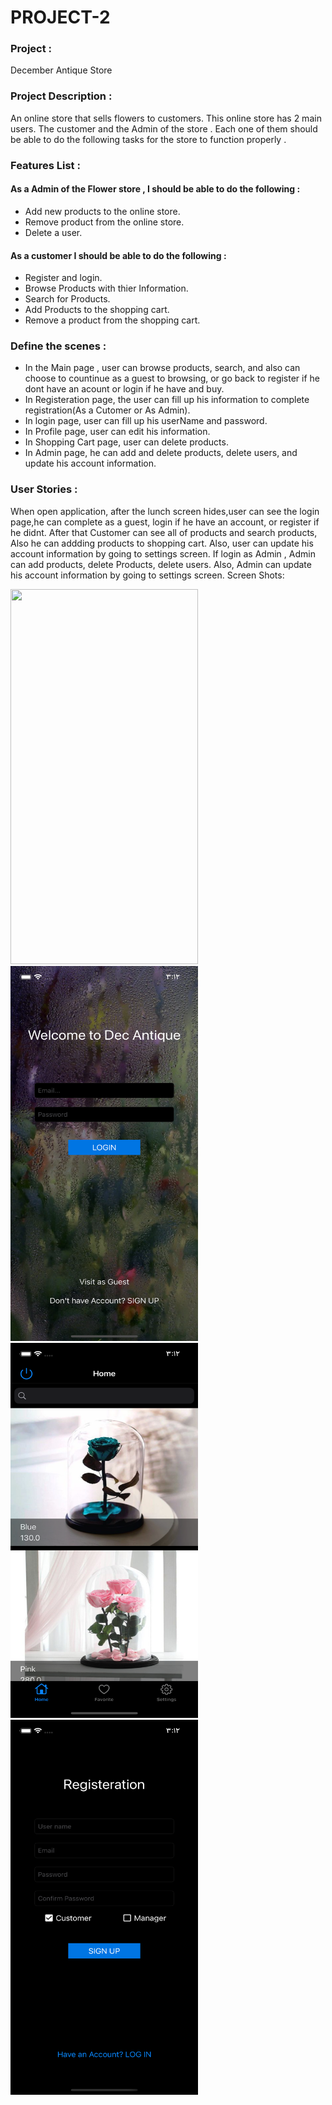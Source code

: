 # PROJECT-2


### Project : 
December Antique Store


### Project Description :
An online store that sells flowers to customers. This online store has 2 main users. The customer and the Admin of the store . Each one of them should be able to do the following tasks for the store to function properly .


### Features List :
  #### As a Admin of the Flower store , I should be able to do the following :
- Add new products to the online store.
- Remove product from the online store.
- Delete a user.

#### As a customer I should be able to do the following :
- Register and login.
- Browse Products with thier Information. 
- Search for Products.
- Add Products to the shopping cart.
- Remove a product from the shopping cart.



### Define the scenes :
- In the Main page , user can browse products, search, and also can choose to countinue as a guest to browsing, or go back to register if he dont have an acount or login if he have and buy.
- In Registeration page, the user can fill up his information to complete registration(As a Cutomer or As Admin).
- In login page, user can fill up his userName and password.
- In Profile page, user can edit his information.
- In Shopping Cart page, user can delete products.
- In Admin page, he can add and delete products, delete users, and update his account information.


### User Stories :
When open application, after the lunch screen hides,user can see the login page,he can  complete as a guest, login if he have an account, or register if he didnt. After that Customer can see all of products and search products, Also he can addding products to shopping cart. Also, user can update his account information by going to settings screen.
If  login as Admin , Admin can add products, delete Products, delete users. Also, Admin can update his account information by going to settings screen.
Screen Shots:


<p align="left" >
   <img src = https://raw.githubusercontent.com/DalalAlsaidi/PROJECT-2/main/Launch%20Screen.png width="300" height="600" />
<img src = https://raw.githubusercontent.com/DalalAlsaidi/PROJECT-2/main/Login%20Screen.png width="300" height="600" />
<img src = https://github.com/DalalAlsaidi/PROJECT-2/blob/main/Home%20Screen.png width="300" height="600" />
<img src = https://raw.githubusercontent.com/DalalAlsaidi/PROJECT-2/main/Registration%20Screen.png width="300" height="600" />
</p>
